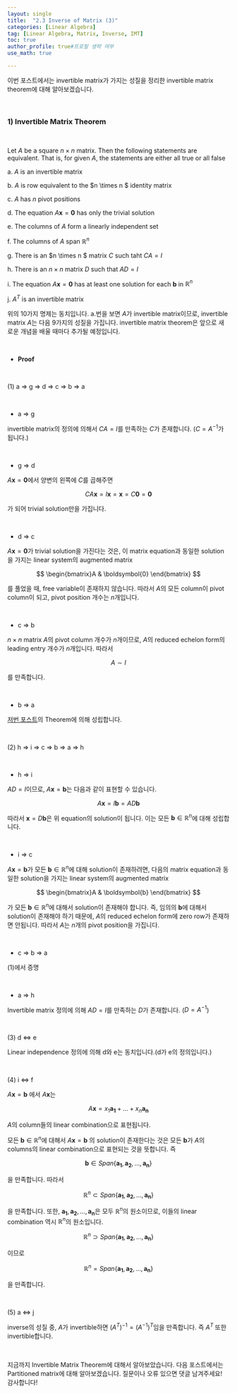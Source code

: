 ```yaml
---
layout: single
title:  "2.3 Inverse of Matrix (3)"
categories: [Linear Algebra]
tag: [Linear Algebra, Matrix, Inverse, IMT]
toc: true
author_profile: true#프로필 생략 여부
use_math: true

---
```








이번 포스트에서는 invertible matrix가 가지는 성질을 정리한 invertible matrix theorem에 대해 알아보겠습니다. 



<br/>

### 1) Invertible Matrix Theorem

<br/>



Let $A$ be a square $n \times n$ matrix. Then the following statements are equivalent. That is, for given $A$, the statements are either all true or all false



a. $A$ is an invertible matrix

b. $A$ is row equivalent to the $n \times n $ identity matrix

c. $A$ has $n$ pivot positions

d. The equation $A\boldsymbol{x}=\boldsymbol{0}$ has only the trivial solution

e. The columns of $A$ form a linearly independent set

f. The columns of $A$ span $\mathbb{R}^n$

g. There is an $n \times n $ matrix $C$ such taht $CA=I$

h. There is an $n \times n$ matrix $D$ such that $AD=I$

i. The equation $A\boldsymbol{x}=\boldsymbol{0}$ has at least one solution for each $\boldsymbol{b}$ in $\mathbb{R}^n$

j. $A^T$ is an invertible matrix



위의 10가지 명제는 동치입니다. a.번을 보면 $A$가 invertible matrix이므로, invertible matrix $A$는 다음 9가지의 성질을 가집니다. invertible matrix theorem은 앞으로 새로운 개념을 배울 때마다 추가될 예정입니다.



<br/>

* **Proof**





<br/>

(1)  a $\Rightarrow$ g $\Rightarrow$ d $\Rightarrow$ c $\Rightarrow$ b $\Rightarrow$ a





<br/>

* a $\Rightarrow$ g 



invertible matrix의 정의에 의해서 $CA=I$를 만족하는 $C$가 존재합니다. ($C=A^{-1}$가 됩니다.)





<br/>

* g $\Rightarrow$ d



$A\boldsymbol{x}=\boldsymbol{0}$에서 양변의 왼쪽에 $C$를 곱해주면


$$
CA\boldsymbol{x}=I\boldsymbol{x}=\boldsymbol{x}=C\boldsymbol{0}=\boldsymbol{0}
$$


가 되어 trivial solution만을 가집니다.





<br/>

* d $\Rightarrow$ c



$A\boldsymbol{x}=\boldsymbol{0}$가 trivial solution을 가진다는 것은, 이 matrix equation과 동일한 solution을 가지는 linear system의 augmented matrix


$$
\begin{bmatrix}A & \boldsymbol{0} \end{bmatrix}
$$


를 풀었을 때, free variable이 존재하지 않습니다. 따라서 $A$의 모든 column이 pivot column이 되고, pivot position 개수는 $n$개입니다.





<br/>

* c $\Rightarrow$ b



$n \times n$ matrix $A$의 pivot column 개수가 $n$개이므로, $A$의 reduced echelon form의 leading entry 개수가 $n$개입니다. 따라서 


$$
A \sim I
$$


를 만족합니다. 





<br/>

* b $\Rightarrow$ a



[저번 포스트](https://twolion.github.io/linear%20algebra/linearalgebra2-3(2)/)의 Theorem에 의해 성립합니다.







<br/>

(2) h $\Rightarrow$ i $\Rightarrow$ c  $\Rightarrow$ b $\Rightarrow$ a $\Rightarrow$ h





<br/>

* h $\Rightarrow$ i



$AD=I$이므로, $A\boldsymbol{x}=\boldsymbol{b}$는 다음과 같이 표현할 수 있습니다.


$$
A\boldsymbol{x}=I\boldsymbol{b} = AD\boldsymbol{b}
$$


따라서 $\boldsymbol{x}=D\boldsymbol{b}$은 위 equation의 solution이 됩니다. 이는 모든 $\boldsymbol{b}\in\mathbb{R}^n$에 대해 성립합니다. 





<br/>

* i $\Rightarrow$ c



$A\boldsymbol{x}=\boldsymbol{b}$가 모든  $\boldsymbol{b}\in\mathbb{R}^n$에 대해 solution이 존재하려면, 다음의 matrix equation과 동일한 solution을 가지는 linear system의 augmented matrix


$$
\begin{bmatrix}A & \boldsymbol{b} \end{bmatrix}
$$


가 모든  $\boldsymbol{b}\in\mathbb{R}^n$에 대해서 solution이 존재해야 합니다. 즉, 임의의 $\boldsymbol{b}$에 대해서 solution이 존재해야 하기 때문에, $A$의 reduced echelon form에 zero row가 존재하면 안됩니다. 따라서 $A$는 $n$개의 pivot position을 가집니다.





<br/>

* c $\Rightarrow$ b $\Rightarrow$ a



(1)에서 증명





<br/>

* a $\Rightarrow$ h

Invertible matrix 정의에 의해 $AD=I$를 만족하는 $D$가 존재합니다. ($D=A^{-1}$)







<br/>

(3) d $\Leftrightarrow$ e



Linear independence 정의에 의해 d와 e는 동치입니다.(d가 e의 정의입니다.)





<br/>

(4) i $\Leftrightarrow$ f



$A\boldsymbol{x}=\boldsymbol{b}$ 에서 $A\boldsymbol{x}$는


$$
A\boldsymbol{x} = x_1\boldsymbol{a_1}+...+x_n\boldsymbol{a_n}
$$


$A$의 column들의 linear combination으로 표현됩니다. 



 모든  $\boldsymbol{b} \in\mathbb{R}^n$에 대해서 $A\boldsymbol{x}=\boldsymbol{b}$ 의 solution이 존재한다는 것은 모든 $\boldsymbol{b}$가 $A$의 columns의 linear combination으로 표현되는 것을 뜻합니다. 즉


$$
\boldsymbol{b} \in Span\{\boldsymbol{a_1}, \boldsymbol{a_2}, ..., \boldsymbol{a_n}\}
$$


을 만족합니다. 따라서


$$
\mathbb{R}^n \subset Span\{\boldsymbol{a_1}, \boldsymbol{a_2}, ..., \boldsymbol{a_n}\}
$$


을 만족합니다. 또한, $\boldsymbol{a_1}, \boldsymbol{a_2}, ..., \boldsymbol{a_n}$은 모두 $\mathbb{R}^n$의 원소이므로, 이들의 linear combination 역시 $\mathbb{R}^n$의 원소입니다. 


$$
\mathbb{R}^n \supset Span\{\boldsymbol{a_1}, \boldsymbol{a_2}, ..., \boldsymbol{a_n}\}
$$


이므로


$$
\mathbb{R}^n = Span\{\boldsymbol{a_1}, \boldsymbol{a_2}, ..., \boldsymbol{a_n}\}
$$


을 만족합니다.







<br/>

(5) a $\Leftrightarrow$ j



inverse의 성질 중, $A$가 invertible하면 $(A^T)^{-1}=(A^{-1})^T$임을 만족합니다. 즉 $A^T$ 또한 invertible합니다.







<br/>

지금까지 Invertible Matrix Theorem에 대해서 알아보았습니다. 다음 포스트에서는 Partitioned matrix에 대해 알아보겠습니다. 질문이나 오류 있으면 댓글 남겨주세요! 감사합니다!